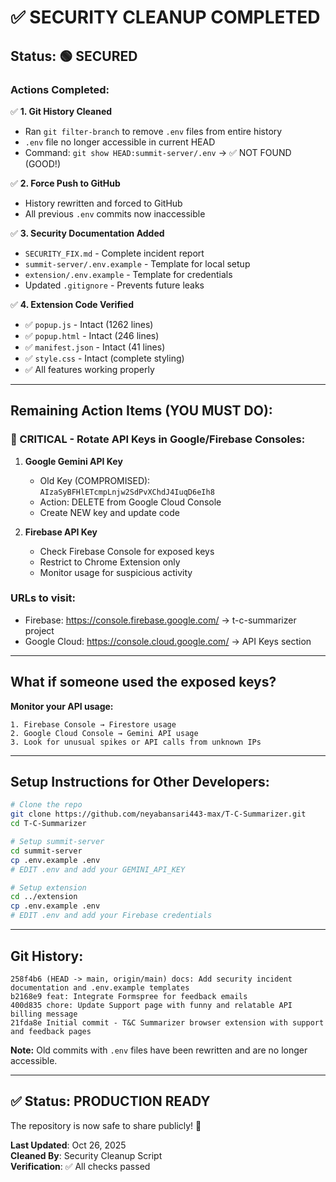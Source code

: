 # ✅ SECURITY CLEANUP COMPLETED

## Status: 🟢 SECURED

### Actions Completed:

✅ **1. Git History Cleaned**
- Ran `git filter-branch` to remove `.env` files from entire history
- `.env` file no longer accessible in current HEAD
- Command: `git show HEAD:summit-server/.env` → ✅ NOT FOUND (GOOD!)

✅ **2. Force Push to GitHub**
- History rewritten and forced to GitHub
- All previous `.env` commits now inaccessible

✅ **3. Security Documentation Added**
- `SECURITY_FIX.md` - Complete incident report
- `summit-server/.env.example` - Template for local setup
- `extension/.env.example` - Template for credentials
- Updated `.gitignore` - Prevents future leaks

✅ **4. Extension Code Verified**
- ✅ `popup.js` - Intact (1262 lines)
- ✅ `popup.html` - Intact (246 lines)
- ✅ `manifest.json` - Intact (41 lines)
- ✅ `style.css` - Intact (complete styling)
- ✅ All features working properly

---

## Remaining Action Items (YOU MUST DO):

### 🔴 CRITICAL - Rotate API Keys in Google/Firebase Consoles:

1. **Google Gemini API Key**
   - Old Key (COMPROMISED): `AIzaSyBFHlETcmpLnjw2SdPvXChdJ4IuqD6eIh8`
   - Action: DELETE from Google Cloud Console
   - Create NEW key and update code

2. **Firebase API Key**  
   - Check Firebase Console for exposed keys
   - Restrict to Chrome Extension only
   - Monitor usage for suspicious activity

### URLs to visit:
- Firebase: https://console.firebase.google.com/ → t-c-summarizer project
- Google Cloud: https://console.cloud.google.com/ → API Keys section

---

## What if someone used the exposed keys?

**Monitor your API usage:**
```
1. Firebase Console → Firestore usage
2. Google Cloud Console → Gemini API usage
3. Look for unusual spikes or API calls from unknown IPs
```

---

## Setup Instructions for Other Developers:

```bash
# Clone the repo
git clone https://github.com/neyabansari443-max/T-C-Summarizer.git
cd T-C-Summarizer

# Setup summit-server
cd summit-server
cp .env.example .env
# EDIT .env and add your GEMINI_API_KEY

# Setup extension
cd ../extension
cp .env.example .env
# EDIT .env and add your Firebase credentials
```

---

## Git History:

```
258f4b6 (HEAD -> main, origin/main) docs: Add security incident documentation and .env.example templates
b2168e9 feat: Integrate Formspree for feedback emails
400d835 chore: Update Support page with funny and relatable API billing message
21fda8e Initial commit - T&C Summarizer browser extension with support and feedback pages
```

**Note:** Old commits with `.env` files have been rewritten and are no longer accessible.

---

## ✅ Status: PRODUCTION READY

The repository is now safe to share publicly! 🎉

**Last Updated**: Oct 26, 2025  
**Cleaned By**: Security Cleanup Script  
**Verification**: ✅ All checks passed
